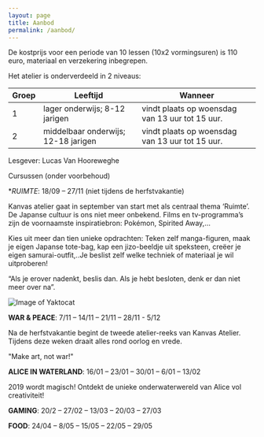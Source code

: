 ```yaml
---
layout: page
title: Aanbod
permalink: /aanbod/
---
```


De kostprijs voor een periode van 10 lessen (10x2 vormingsuren) is 110 euro, materiaal en verzekering inbegrepen.

Het atelier is onderverdeeld in 2 niveaus:

Groep | Leeftijd | Wanneer 
------------ | ------------ | ------------- 
1 | lager onderwijs; 8-12 jarigen | vindt plaats op woensdag van 13 uur tot 15 uur. 
2 | middelbaar onderwijs; 12-18 jarigen | vindt plaats op woensdag van 13 uur tot 15 uur. 


 
Lesgever: Lucas Van Hooreweghe

Cursussen (onder voorbehoud)

**RUIMTE*: 18/09 – 27/11 (niet tijdens de herfstvakantie)

Kanvas atelier gaat in september van start met als centraal thema ‘Ruimte’.
De Japanse cultuur is ons niet meer onbekend. Films en tv-programma’s zijn de voornaamste inspiratiebron: Pokémon, Spirited Away,...

Kies uit meer dan tien unieke opdrachten: Teken zelf manga-figuren, maak je eigen Japanse tote-bag, kap een jizo-beeldje uit speksteen, creëer je eigen samurai-outfit,..Je beslist zelf welke techniek of materiaal je wil uitproberen!

“Als je erover nadenkt, beslis dan. Als je hebt besloten, denk er dan niet meer over na”.


![Image of Yaktocat](https://i.pinimg.com/564x/93/30/ed/9330ed27cc4add964b8815d7a6839170.jpg)

**WAR & PEACE**: 7/11 – 14/11 – 21/11 – 28/11 - 5/12

Na de herfstvakantie begint de tweede atelier-reeks van Kanvas Atelier. 
Tijdens deze weken draait alles rond oorlog en vrede.

"Make art, not war!"

**ALICE IN WATERLAND**: 16/01 – 23/01 – 30/01 – 6/01 – 13/02

2019 wordt magisch! 
Ontdekt de unieke onderwaterwereld van Alice vol creativiteit!


**GAMING**: 20/2 – 27/02 – 13/03 – 20/03 – 27/03

**FOOD**: 24/04 – 8/05 – 15/05 – 22/05 – 29/05
